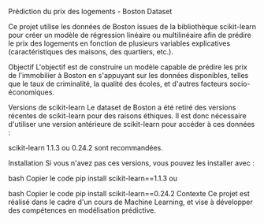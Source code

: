 Prédiction du prix des logements - Boston Dataset

Ce projet utilise les données de Boston issues de la bibliothèque scikit-learn pour créer un modèle de régression linéaire ou multilinéaire afin de prédire le prix des logements en fonction de plusieurs variables explicatives (caractéristiques des maisons, des quartiers, etc.).

Objectif
L'objectif est de construire un modèle capable de prédire les prix de l'immobilier à Boston en s'appuyant sur les données disponibles, telles que le taux de criminalité, la qualité des écoles, et d'autres facteurs socio-économiques.

Versions de scikit-learn
Le dataset de Boston a été retiré des versions récentes de scikit-learn pour des raisons éthiques. Il est donc nécessaire d'utiliser une version antérieure de scikit-learn pour accéder à ces données :

scikit-learn 1.1.3 ou 0.24.2 sont recommandées.

Installation
Si vous n'avez pas ces versions, vous pouvez les installer avec :

bash
Copier le code
pip install scikit-learn==1.1.3
ou

bash
Copier le code
pip install scikit-learn==0.24.2
Contexte
Ce projet est réalisé dans le cadre d'un cours de Machine Learning, et vise à développer des compétences en modélisation prédictive.
